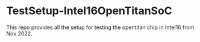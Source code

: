 # TestSetup-Intel16OpenTitanSoC

This repo provides all the setup for testing the opentitan chip in Intel16 from Nov 2022.